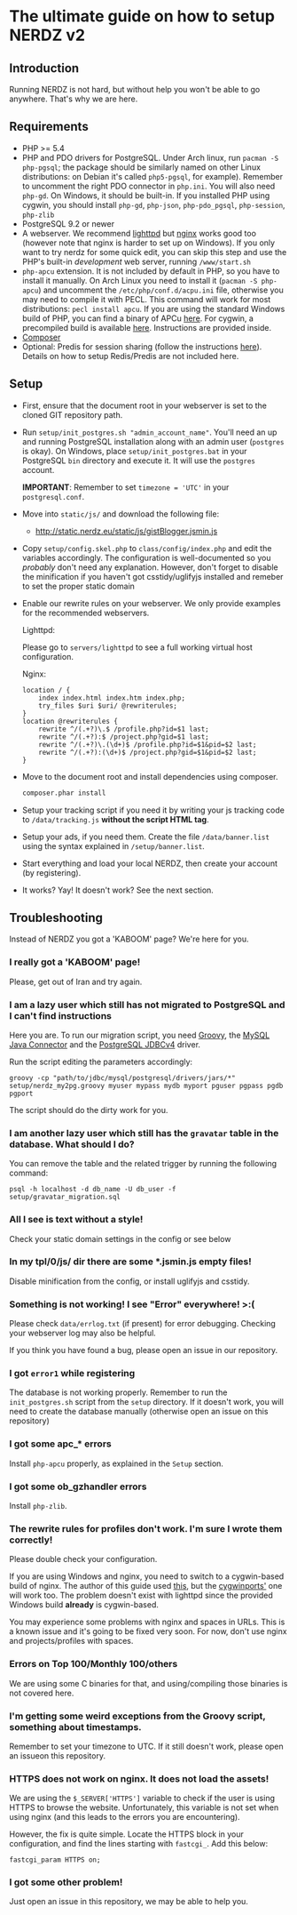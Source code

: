 The ultimate guide on how to setup NERDZ v2
=================================

Introduction
------------

Running NERDZ is not hard, but without help you won't be able to go anywhere. That's why we are here.

Requirements
------------

- PHP >= 5.4
- PHP and PDO drivers for PostgreSQL. Under Arch linux, run `pacman -S php-pgsql`; the package should be similarly named on other Linux distributions: on Debian it's called `php5-pgsql`, for example).
Remember to uncomment the right PDO connector in `php.ini`. You will also need `php-gd`. On Windows, it should be built-in. If you installed PHP using cygwin, you should install `php-gd`, `php-json`, `php-pdo_pgsql`, `php-session`, `php-zlib`
- PostgreSQL 9.2 or newer
- A webserver. We recommend [lighttpd](http://www.lighttpd.net/) but [nginx](http://nginx.org/) works good too (however note that nginx is harder to set up on Windows). If you only want to try nerdz for some quick edit, you can skip this step and use the PHP's built-in _development_ web server, running `/www/start.sh`
- `php-apcu` extension. It is not included by default in PHP, so you have to install it manually. On Arch Linux you need to install it (`pacman -S php-apcu`) and uncomment the `/etc/php/conf.d/acpu.ini` file, otherwise you may need to compile it with PECL. This command will work for most distributions: `pecl install apcu`. If you are using the standard Windows build of PHP, you can find a binary of APCu [here](http://pecl.php.net/package/APCu). For cygwin, a precompiled build is available [here](http://robertof.nwa.xyz/mirror/apcu-cygwin/). Instructions are provided inside.
- [Composer](https://getcomposer.org/)
- Optional: Predis for session sharing (follow the instructions [here](http://pear.nrk.io/)). Details on how to setup Redis/Predis are not included here.

Setup
-----

- First, ensure that the document root in your webserver is set to the cloned GIT repository path.
- Run `setup/init_postgres.sh "admin_account_name"`. You'll need an up and running PostgreSQL installation along with an admin user (`postgres` is okay). On Windows, place `setup/init_postgres.bat` in your PostgreSQL `bin` directory and execute it. It will use the `postgres` account.

  **IMPORTANT**: Remember to set `timezone = 'UTC'` in your `postgresql.conf`.
- Move into `static/js/` and download the following file:
    - <http://static.nerdz.eu/static/js/gistBlogger.jsmin.js>
- Copy `setup/config.skel.php` to `class/config/index.php` and edit the variables accordingly. The configuration is well-documented so you _probably_ don't need any explanation.
  However, don't forget to disable the minification if you haven't got csstidy/uglifyjs installed and remeber to set the proper static domain
- Enable our rewrite rules on your webserver. We only provide examples for the recommended webservers.

  Lighttpd:

  Please go to `servers/lighttpd` to see a full working virtual host configuration.

  Nginx:

  ```nginx
  location / {
      index index.html index.htm index.php;
      try_files $uri $uri/ @rewriterules;
  }
  location @rewriterules {
      rewrite ^/(.+?)\.$ /profile.php?id=$1 last;
      rewrite ^/(.+?):$ /project.php?gid=$1 last;
      rewrite ^/(.+?)\.(\d+)$ /profile.php?id=$1&pid=$2 last;
      rewrite ^/(.+?):(\d+)$ /project.php?gid=$1&pid=$2 last;
  }
  ```

- Move to the document root and install dependencies using composer.
  ```sh
  composer.phar install
  ```
- Setup your tracking script if you need it by writing your js tracking code to `/data/tracking.js` **without the script HTML tag**.
- Setup your ads, if you need them. Create the file `/data/banner.list` using the syntax explained in `/setup/banner.list`.
- Start everything and load your local NERDZ, then create your account (by registering).
- It works? Yay! It doesn't work? See the next section.

Troubleshooting
---------------

Instead of NERDZ you got a 'KABOOM' page? We're here for you.

### I really got a 'KABOOM' page!

Please, get out of Iran and try again.

### I am a lazy user which still has not migrated to PostgreSQL and I can't find instructions

Here you are. To run our migration script, you need [Groovy](http://groovy.codehaus.org/), the [MySQL Java Connector](https://dev.mysql.com/downloads/connector/j/) and the [PostgreSQL JDBCv4](http://jdbc.postgresql.org/download.html) driver.

Run the script editing the parameters accordingly:

`groovy -cp "path/to/jdbc/mysql/postgresql/drivers/jars/*" setup/nerdz_my2pg.groovy myuser mypass mydb myport pguser pgpass pgdb pgport`

The script should do the dirty work for you.

### I am another lazy user which still has the `gravatar` table in the database. What should I do?

You can remove the table and the related trigger by running the following command:

`psql -h localhost -d db_name -U db_user -f setup/gravatar_migration.sql`

### All I see is text without a style!

Check your static domain settings in the config or see below 

### In my tpl/0/js/ dir there are some *.jsmin.js empty files!

Disable minification from the config, or install uglifyjs and csstidy.

### Something is not working! I see "Error" everywhere! >:(

Please check `data/errlog.txt` (if present) for error debugging. Checking your webserver log may also be helpful.

If you think you have found a bug, please open an issue in our repository.

### I got `error1` while registering

The database is not working properly. Remember to run the `init_postgres.sh` script from the `setup` directory.
If it doesn't work, you will need to create the database manually (otherwise open an issue on this repository)

### I got some apc_* errors

Install `php-apcu` properly, as explained in the `Setup` section.

### I got some ob_gzhandler errors

Install `php-zlib`.

### The rewrite rules for profiles don't work. I'm sure I wrote them correctly!

Please double check your configuration.

If you are using Windows and nginx, you need to switch to a cygwin-based build of nginx. The author of this guide used [this](http://kevinworthington.com/nginx-for-windows/), but the [cygwinports'](https://sourceware.org/cygwinports/) one will work too. The problem doesn't exist with lighttpd since the provided Windows build **already** is cygwin-based.

You may experience some problems with nginx and spaces in URLs. This is a known issue and it's going to be fixed very soon. For now, don't use nginx and projects/profiles with spaces.

### Errors on Top 100/Monthly 100/others

We are using some C binaries for that, and using/compiling those binaries is not covered here.

### I'm getting some weird exceptions from the Groovy script, something about timestamps.

Remember to set your timezone to UTC. If it still doesn't work, please open an issueon this repository.

### HTTPS does not work on nginx. It does not load the assets!

We are using the `$_SERVER['HTTPS']` variable to check if the user is using HTTPS to browse the website. Unfortunately, this variable is not set when using nginx (and this leads to the errors you are encountering).

However, the fix is quite simple. Locate the HTTPS block in your configuration, and find the lines starting with `fastcgi_`. Add this below:

```nginx
fastcgi_param HTTPS on;
```

### I got some other problem!

Just open an issue in this repository, we may be able to help you.
